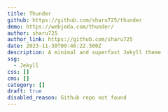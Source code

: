 ```yaml
---
title: Thunder
github: https://github.com/sharu725/thunder
demo: https://webjeda.com/thunder/
author: sharu725
author_link: https://github.com/sharu725
date: 2023-11-30T09:46:22.500Z
description: A minimal and superfast Jekyll theme
ssg:
  - Jekyll
css: []
cms: []
category: []
draft: true
disabled_reason: Github repo not found
---
```

